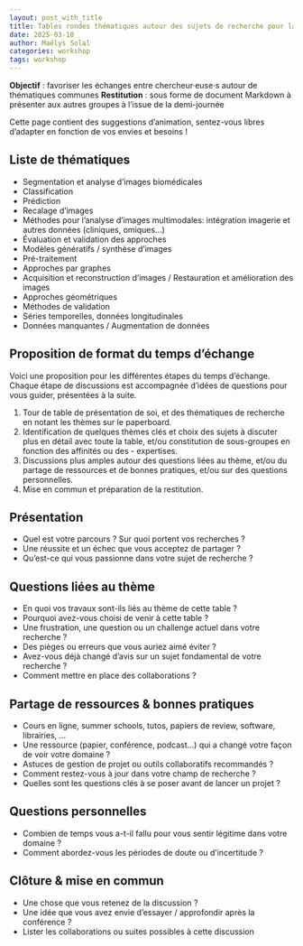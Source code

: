 ```yaml
---
layout: post_with_title
title: Tables rondes thématiques autour des sujets de recherche pour la demi-journée réseau IABM
date: 2025-03-18
author: Maëlys Solal
categories: workshop
tags: workshop
---
```


**Objectif** : favoriser les échanges entre chercheur·euse·s autour de thématiques communes
**Restitution** : sous forme de document Markdown à présenter aux autres groupes à l’issue de la demi-journée

Cette page contient des suggestions d’animation, sentez-vous libres d’adapter en fonction de vos envies et besoins !

## Liste de thématiques 

- Segmentation et analyse d’images biomédicales
- Classification
- Prédiction 
- Recalage d’images
- Méthodes pour l’analyse d’images multimodales: intégration imagerie et autres données (cliniques, omiques…)
- Évaluation et validation des approches
- Modèles génératifs / synthèse d’images
- Pré-traitement
- Approches par graphes 
- Acquisition et reconstruction d’images / Restauration et amélioration des images
- Approches géométriques 
- Méthodes de validation
- Séries temporelles, données longitudinales
- Données manquantes / Augmentation de données

## Proposition de format du temps d’échange
Voici une proposition pour les différentes étapes du temps d’échange. Chaque étape de discussions est accompagnée d’idées de questions pour vous guider, présentées à la suite.
1. Tour de table de présentation de soi, et des thématiques de recherche en notant les thèmes sur le paperboard.
2. Identification de quelques thèmes clés et choix des sujets à discuter plus en détail avec toute la table, et/ou constitution de sous-groupes en fonction des affinités ou des - expertises.
3. Discussions plus amples autour des questions liées au thème, et/ou du partage de ressources et de bonnes pratiques, et/ou sur des questions personnelles.
4. Mise en commun et préparation de la restitution. 

## Présentation
- Quel est votre parcours ? Sur quoi portent vos recherches ?
- Une réussite et un échec que vous acceptez de partager ?
- Qu’est-ce qui vous passionne dans votre sujet de recherche ?

## Questions liées au thème
- En quoi vos travaux sont-ils liés au thème de cette table ?
- Pourquoi avez-vous choisi de venir à cette table ?
- Une frustration, une question ou un challenge actuel dans votre recherche ?
- Des pièges ou erreurs que vous auriez aimé éviter ?
- Avez-vous déjà changé d’avis sur un sujet fondamental de votre recherche ?
- Comment mettre en place des collaborations ?

## Partage de ressources & bonnes pratiques
- Cours en ligne, summer schools, tutos, papiers de review, software, librairies, …
- Une ressource (papier, conférence, podcast…) qui a changé votre façon de voir votre domaine ?
- Astuces de gestion de projet ou outils collaboratifs recommandés ?
- Comment restez-vous à jour dans votre champ de recherche ?
- Quelles sont les questions clés à se poser avant de lancer un projet ?

## Questions personnelles
- Combien de temps vous a-t-il fallu pour vous sentir légitime dans votre domaine ?
- Comment abordez-vous les périodes de doute ou d’incertitude ?

## Clôture & mise en commun
- Une chose que vous retenez de la discussion ?
- Une idée que vous avez envie d’essayer / approfondir après la conférence ?
- Lister les collaborations ou suites possibles à cette discussion
